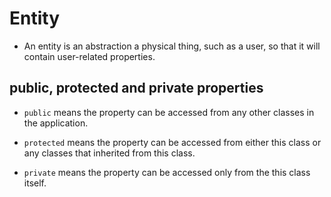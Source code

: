 # Entity

- An entity is an abstraction a physical thing, such as a user, so that it will contain user-related properties.

## public, protected and private properties

- `public` means the property can be accessed from any other classes in the application.

- `protected` means the property can be accessed from either this class or any classes that inherited from this class.

- `private` means the property can be accessed only from the this class itself.
